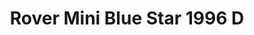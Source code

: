 ---
    title: Rover Mini Blue Star 1996 D
    slug: Rover-Mini-Blue-Star-1996-D
    description:
    code: Rover-Mini-Blue-Star-1996-D
    image: https://cmdiy-archive.s3.us-east-1.amazonaws.com/adverts/images/Rover+Mini+Blue+Star+1996+D.jpeg
    download: https://cmdiy-archive.s3.us-east-1.amazonaws.com/adverts/documents/Rover+Mini+Blue+Star+1996+D.pdf
---
